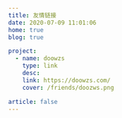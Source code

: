 ```yaml
---
title: 友情链接
date: 2020-07-09 11:01:06
home: true
blog: true

project:
  - name: doowzs
    type: link
    desc: 
    link: https://doowzs.com/
    cover: /friends/doozws.png

article: false
---
```



